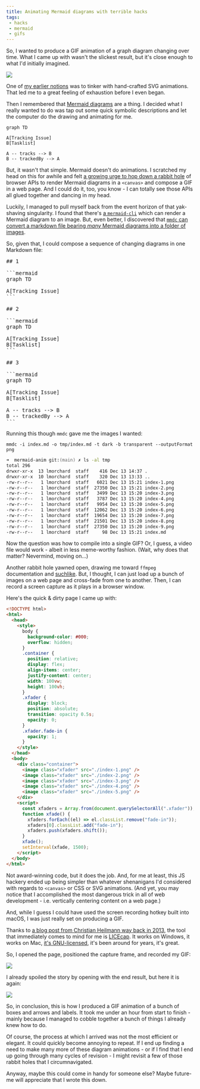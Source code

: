 ```yaml
---
title: Animating Mermaid diagrams with terrible hacks
tags:
 - hacks
 - mermaid
 - gifs
---
```


So, I wanted to produce a GIF animation of a graph diagram changing over time. What I came up with wasn't the slickest result, but it's close enough to what I'd initially imagined.

![](./207466935-8b216a84-0692-4ff2-940f-02d5108d6594.gif)

<!--more-->

One of [my earlier notions](https://hackers.town/@lmorchard/109507942547830293) was to tinker with hand-crafted SVG animations. That led me to a great feeling of exhaustion before I even began.

Then I remembered that [Mermaid diagrams](https://mermaid.js.org/) are a thing. I decided what I really wanted to do was tap out some quick symbolic descriptions and let the computer do the drawing and animating for me.

```
graph TD

A[Tracking Issue]
B[Tasklist]

A -- tracks --> B
B -- trackedBy --> A
```

But, it wasn't that simple. Mermaid doesn't do animations. I scratched my head on this for awhile and felt [a growing urge to hop down a rabbit hole](https://hackers.town/@lmorchard/109508030036042755) of browser APIs to render Mermaid diagrams in a `<canvas>` and compose a GIF in a web page. And I could do it, too, you know - I can totally see those APIs all glued together and dancing in my head.

Luckily, I managed to pull myself back from the event horizon of that yak-shaving singularity. I found that there's [a `mermaid-cli`](https://github.com/mermaid-js/mermaid-cli) which can render a Mermaid diagram to an image. But, even better, I discovered that [`mmdc` can convert a markdown file bearing *many* Mermaid diagrams into a folder of images](https://github.com/mermaid-js/mermaid-cli#transform-a-markdown-file-with-mermaid-diagrams).

So, given that, I could compose a sequence of changing diagrams in one Markdown file:

<pre class="manguage-md">
## 1

```mermaid
graph TD

A[Tracking Issue]
```

## 2

```mermaid
graph TD

A[Tracking Issue]
B[Tasklist]
```

## 3

```mermaid
graph TD

A[Tracking Issue]
B[Tasklist]

A -- tracks --> B
B -- trackedBy --> A
```
</pre>

Running this though `mmdc` gave me the images I wanted:

```
mmdc -i index.md -o tmp/index.md -t dark -b transparent --outputFormat png
```

```zsh
➜  mermaid-anim git:(main) ✗ ls -al tmp 
total 296
drwxr-xr-x  13 lmorchard  staff    416 Dec 13 14:37 .
drwxr-xr-x  10 lmorchard  staff    320 Dec 13 13:33 ..
-rw-r--r--   1 lmorchard  staff   6021 Dec 13 15:21 index-1.png
-rw-r--r--   1 lmorchard  staff  27350 Dec 13 15:21 index-2.png
-rw-r--r--   1 lmorchard  staff   3499 Dec 13 15:20 index-3.png
-rw-r--r--   1 lmorchard  staff   3787 Dec 13 15:20 index-4.png
-rw-r--r--   1 lmorchard  staff   9954 Dec 13 15:20 index-5.png
-rw-r--r--   1 lmorchard  staff  12062 Dec 13 15:20 index-6.png
-rw-r--r--   1 lmorchard  staff  19654 Dec 13 15:20 index-7.png
-rw-r--r--   1 lmorchard  staff  21501 Dec 13 15:20 index-8.png
-rw-r--r--   1 lmorchard  staff  27350 Dec 13 15:20 index-9.png
-rw-r--r--   1 lmorchard  staff     98 Dec 13 15:21 index.md
```

Now the question was how to compile into a single GIF? Or, I guess, a video file would work - albeit in less meme-worthy fashion. (Wait, why does that matter? Nevermind, moving on...)

Another rabbit hole yawned open, drawing me toward `ffmpeg` documentation and [suchlike](https://hamelot.io/visualization/using-ffmpeg-to-convert-a-set-of-images-into-a-video/). But, I thought, I can just load up a bunch of images on a web page and cross-fade from one to another. Then, I can record a screen capture as it plays in a browser window.

Here's the quick & dirty page I came up with:

```html
<!DOCTYPE html>
<html>
  <head>
    <style>
      body {
        background-color: #000;
        overflow: hidden;
      }
      .container {
        position: relative;
        display: flex;
        align-items: center;
        justify-content: center;
        width: 100vw;
        height: 100vh;
      }
      .xfader {
        display: block;
        position: absolute;
        transition: opacity 0.5s;
        opacity: 0;
      }
      .xfader.fade-in {
        opacity: 1;
      }
    </style>
  </head>
  <body>
    <div class="container">
      <image class="xfader" src="./index-1.png" />
      <image class="xfader" src="./index-2.png" />
      <image class="xfader" src="./index-3.png" />
      <image class="xfader" src="./index-4.png" />
      <image class="xfader" src="./index-5.png" />
    </div>
    <script>
      const xfaders = Array.from(document.querySelectorAll(".xfader"));
      function xfade() {
        xfaders.forEach((el) => el.classList.remove("fade-in"));
        xfaders[0].classList.add("fade-in");
        xfaders.push(xfaders.shift());
      }
      xfade();
      setInterval(xfade, 1500);
    </script>
  </body>
</html>
```

Not award-winning code, but it does the job. And, for me at least, this JS hackery ended up being simpler than whatever shenanigans I'd considered with regards to `<canvas>` or CSS or SVG animations. (And yet, you may notice that I accomplished the most dangerous trick in all of web development - i.e. vertically centering content on a web page.)

And, while I guess I could have used the screen recording hotkey built into macOS, I was just really set on producing a GIF.

Thanks to [a blog post from Christian Heilmann way back in 2013](https://christianheilmann.com/2013/08/22/lightning-talk-five-tools-to-create-visuals-for-presentations/), the tool that immediately comes to mind for me is [LICEcap](https://www.cockos.com/licecap/). It works on Windows, it works on Mac, [it's GNU-licensed](https://github.com/justinfrankel/licecap), it's been around for years, it's great.

So, I opened the page, positioned the capture frame, and recorded my GIF:

![](licecap-screen-capture-of-diagram.png)

I already spoiled the story by opening with the end result, but here it is again:

![](./207466935-8b216a84-0692-4ff2-940f-02d5108d6594.gif)

So, in conclusion, this is how I produced a GIF animation of a bunch of boxes and arrows and labels. It took me under an hour from start to finish - mainly because I managed to cobble together a bunch of things I already knew how to do.

Of course, the process at which I arrived was not the most efficient or elegant. It could quickly become annoying to repeat. If I end up finding a need to make many more of these diagram animations - or if I find that I end up going through many cycles of revision - I might revisit a few of those rabbit holes that I circumnavigated.

Anyway, maybe this could come in handy for someone else? Maybe future-me will appreciate that I wrote this down.
